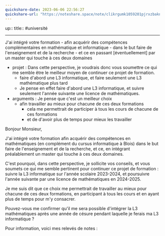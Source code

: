 ```yaml
---
quickshare-date: 2023-06-06 22:56:27
quickshare-url: "https://noteshare.space/note/clikrgumk1059201pjrxzbakn2#ZyKx159JOmO/MHdGXf0xYJhLZ0PeG1WzCsfVfoI0i1w"
---
```

up::
title::
#université 

---



J'ai intégré votre formation 
     - afin acquérir des compétences complémentaires en mathématique et informatique
     - dans le but faire de l'enseignement et de la recherche
     - et ce en passant [éventuellement] par un master qui touche à ces deux domaines
 - projet : Dans cette perspective, je voudrais donc vous soumettre ce qui me semble être le meilleur moyen de continuer ce projet de formation.
     - faire d'abord une L3 informatique, et faire seulement une L3 mathématique plus tard
     - Je pense en effet faire d'abord une L3 informatique, et suivre seulement l'année suivante une licence de mathématiques.
 - arguments : Je pense que c'est un meilleur choix
     - afin travailler au mieux pour chacune de ces deux formations
         - cela me permettrait de participer à tous les cours de chacune de ces formations
         - et de d'avoir plus de temps pour mieux les travailler

Bonjour Monsieur,

J'ai intégré votre formation afin acquérir des compétences en mathématiques (en complément du cursus informatique à Blois) dans le but faire de l'enseignement et de la recherche, et ce, en intégrant préalablement un master qui touche à ces deux domaines.

C'est pourquoi, dans cette perspective, je sollicite vos conseils, et vous soumets ce qui me semble pertinent pour continuer ce projet de formation : suivre la L3 informatique sur l'année scolaire 2023-2024, et poursuivre l'année suivante par une licence de mathématiques en 2024-2025.

Je me suis dit que ce choix me permettrait de travailler au mieux pour chacune de ces deux formations, en participant à tous les cours et en ayant plus de temps pour m'y consacrer.

Pouvez-vous me confirmer qu'il me sera possible d'intégrer la L3 mathématiques après une année de césure pendant laquelle je ferais ma L3 informatique ?


Pour information, voici mes relevés de notes :

